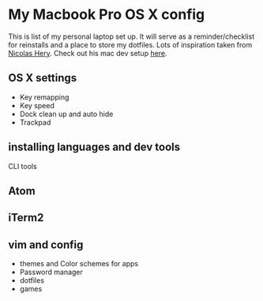 # My Macbook Pro OS X config
This is list of my personal laptop set up. It will serve as a reminder/checklist for reinstalls and a place to store my  dotfiles.
Lots of inspiration taken from [Nicolas Hery](https://github.com/nicolashery). Check out his mac dev setup [here](https://github.com/nicolashery/mac-dev-setup).

## OS X settings
- Key remapping
- Key speed
- Dock clean up and auto hide
- Trackpad

## installing languages and dev tools
CLI tools

## Atom

## iTerm2

## vim and config

- themes and Color schemes for apps
- Password manager
- dotfiles
- games
